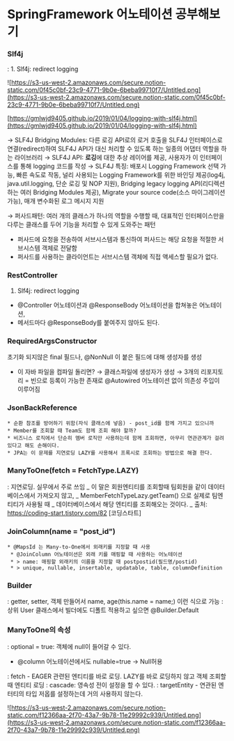# SpringFramework 어노테이션 공부해보기



### Slf4j

: 1. Slf4j: redirect logging

![https://s3-us-west-2.amazonaws.com/secure.notion-static.com/0f45c0bf-23c9-4771-9b0e-6beba99710f7/Untitled.png](https://s3-us-west-2.amazonaws.com/secure.notion-static.com/0f45c0bf-23c9-4771-9b0e-6beba99710f7/Untitled.png)

[https://gmlwjd9405.github.io/2019/01/04/logging-with-slf4j.html](https://gmlwjd9405.github.io/2019/01/04/logging-with-slf4j.html)

→ SLF4J Bridging Modules: 다른 로깅 API로의 로거 호출을 SLF4J 인터페이스로 연결(redirect)하여 SLF4J API가 대신 처리할 수 있도록 하는 일종의 어댑터 역할을 하는 라이브러리
→ SLF4J API: **로깅**에 대한 추상 레이어를 제공, 사용자가 이 인터페이스를 통해 logging 코드를 작성
→ SLF4J 특징: 배포시 Logging Framework 선택 가능, 빠른 속도로 작동, 널리 사용되는 Logging Framework를 위한 바인딩 제공(log4j, java.util.logging, 단순 로깅 및 NOP 지원), Bridging legacy logging API(리디렉션하는 여러 Bridging Modules 제공), Migrate your source code(소스 마이그레이션 가능), 매개 변수화된 로그 메시지 지원

→ 퍼사드패턴: 여러 개의 클래스가 하나의 역할을 수행할 때, 대표적인 인터페이스만을 다루는 클래스를 두어 기능을 처리할 수 있게 도와주는 패턴

- 퍼사드에 요청을 전송하여 서브시스템과 통신하여 퍼사드는 해당 요청을 적절한 서브시스템 객체로 전달함
- 퍼사드를 사용하는 클라이언트는 서브시스템 객체에 직접 액세스할 필요가 없다.

### RestController

1. Slf4j: redirect logging

- @Controller 어노테이션과 @ResponseBody 어노테이션을 합쳐놓은 어노테이션,
- 메서드마다 @ResponseBody를 붙여주지 않아도 된다.

### RequiredArgsConstructor

초기화 되지않은 final 필드나, @NonNull 이 붙은 필드에 대해 생성자를 생성

<script src="https://gist.github.com/h3yon/ca42231b6561feb843581b42ba8638f3.js"></script>

- 이 자바 파일을 컴파일 돌리면?
  <script src="https://gist.github.com/h3yon/1f2b5be40c69cb8a10ba21fc37c24897.js"></script>
  → 클래스파일에 생성자가 생성
  → 3개의 리포지토리 = 빈으로 등록이 가능한 존재로 @Autowired 어노테이션 없이 의존성 주입이 이루어짐

### JsonBackReference

    * 순환 참조를 방어하기 위함(자식 클래스에 넣음) - post_id를 함께 가지고 있으니까
    * Member를 조회할 때 Team도 함께 조회 해야 할까?
    * 비즈니스 로직에서 단순히 멤버 로직만 사용하는데 함께 조회하면, 아무리 연관관계가 걸려있다고 해도 손해이다.
    * JPA는 이 문제를 지연로딩 LAZY를 사용해서 프록시로 조회하는 방법으로 해결 한다.

### ManyToOne(fetch = FetchType.LAZY)

: 지연로딩. 실무에서 주로 쓰임
_ 이 말은 회원엔티티를 조회할때 팀회원을 같이 데이터베이스에서 가져오지 않고,
_ MemberFetchTypeLazy.getTeam() 으로 실제로 팀엔티티가 사용될 때
_ 데이터베이스에서 해당 엔티티를 조회해오는 것이다.
_ 출처: https://coding-start.tistory.com/82 [코딩스타트]

### JoinColumn(name = "post_id")

    * @MapsId 는 Many-to-One에서 외래키를 지정할 때 사용
     * @JoinColumn 어노테이션은 외래 키를 매핑할 때 사용하는 어노테이션
     * > name: 매핑할 외래키의 이름을 지정할 때 postpostid(필드명/postid)
     * > unique, nullable, insertable, updatable, table, columnDefinition

### Builder

: getter, setter, 객체 만들어서 name, age(this.name = name;) 이런 식으로 가능
: 상위 User 클래스에서 빌더에도 디폴트 적용하고 싶으면 @Builder.Default

### ManyToOne의 속성

: optional = true: 객체에 null이 들어갈 수 있다.

- @column 어노테이션에서도 nullable=true → Null허용

: fetch - EAGER 관련된 엔티티를 바로 로딩. LAZY를 바로 로딩하지 않고 객체 조회할 때 엔티티 로딩
: cascade: 영속성 전이 설정을 할 수 있다.
: targetEntity - 연관된 엔터티의 타입 저옵를 설정하는데 거의 사용하지 않는다.

![https://s3-us-west-2.amazonaws.com/secure.notion-static.com/f12366aa-2f70-43a7-9b78-11e29992c939/Untitled.png](https://s3-us-west-2.amazonaws.com/secure.notion-static.com/f12366aa-2f70-43a7-9b78-11e29992c939/Untitled.png)

